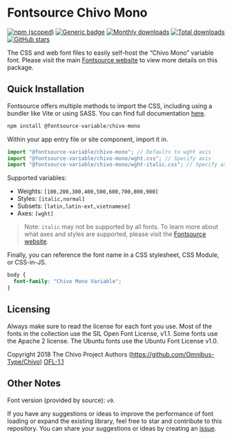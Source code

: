 # Fontsource Chivo Mono

[![npm (scoped)](https://img.shields.io/npm/v/@fontsource-variable/chivo-mono?color=brightgreen)](https://www.npmjs.com/package/@fontsource-variable/chivo-mono) [![Generic badge](https://img.shields.io/badge/fontsource-passing-brightgreen)](https://github.com/fontsource/fontsource) [![Monthly downloads](https://badgen.net/npm/dm/@fontsource-variable/chivo-mono)](https://github.com/fontsource/fontsource) [![Total downloads](https://badgen.net/npm/dt/@fontsource-variable/chivo-mono)](https://github.com/fontsource/fontsource) [![GitHub stars](https://img.shields.io/github/stars/fontsource/fontsource.svg?style=social&label=Star)](https://github.com/fontsource/fontsource/stargazers)

The CSS and web font files to easily self-host the “Chivo Mono” variable font. Please visit the main [Fontsource website](https://fontsource.org/fonts/chivo-mono) to view more details on this package.

## Quick Installation

Fontsource offers multiple methods to import the CSS, including using a bundler like Vite or using SASS. You can find full documentation [here](https://fontsource.org/docs/getting-started/introduction).

```javascript
npm install @fontsource-variable/chivo-mono
```

Within your app entry file or site component, import it in.

```javascript
import "@fontsource-variable/chivo-mono"; // Defaults to wght axis
import "@fontsource-variable/chivo-mono/wght.css"; // Specify axis
import "@fontsource-variable/chivo-mono/wght-italic.css"; // Specify axis and style
```

Supported variables:
- Weights: `[100,200,300,400,500,600,700,800,900]`
- Styles: `[italic,normal]`
- Subsets: `[latin,latin-ext,vietnamese]`
- Axes: `[wght]`

> Note: `italic` may not be supported by all fonts. To learn more about what axes and styles are supported, please visit the [Fontsource website](https://fontsource.org/fonts/chivo-mono).

Finally, you can reference the font name in a CSS stylesheet, CSS Module, or CSS-in-JS.

```css
body {
  font-family: "Chivo Mono Variable";
}
```

## Licensing
Always make sure to read the license for each font you use. Most of the fonts in the collection use the SIL Open Font License, v1.1. Some fonts use the Apache 2 license. The Ubuntu fonts use the Ubuntu Font License v1.0.

Copyright 2018 The Chivo Project Authors (https://github.com/Omnibus-Type/Chivo)
[OFL-1.1](http://scripts.sil.org/OFL)

## Other Notes
Font version (provided by source): `v9`.

If you have any suggestions or ideas to improve the performance of font loading or expand the existing library, feel free to star and contribute to this repository. You can share your suggestions or ideas by creating an [issue](https://github.com/fontsource/fontsource/issues).
